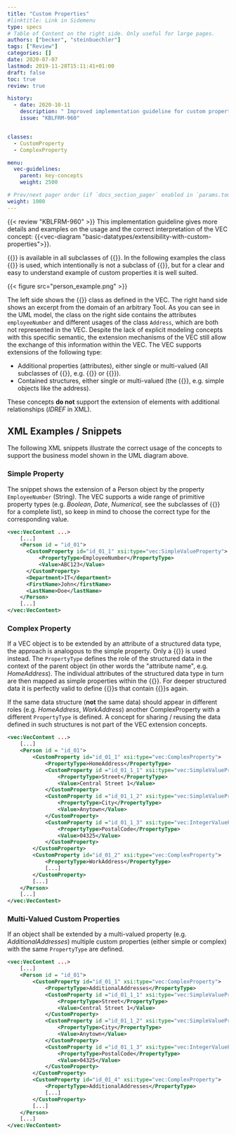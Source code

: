 ```yaml
---
title: "Custom Properties"
#linktitle: Link in Sidemenu
type: specs
# Table of Content on the right side. Only useful for large pages.
authors: ["becker", "steinbuechler"]
tags: ["Review"]
categories: []
date: 2020-07-07
lastmod: 2019-11-28T15:11:41+01:00
draft: false
toc: true
review: true

history:
  - date: 2020-10-11
    description: " Improved implementation guideline for custom properties (e.g. ComplexProperty)"
    issue: "KBLFRM-960"


classes:
  - CustomProperty
  - ComplexProperty

menu:
  vec-guidelines:
    parent: key-concepts
    weight: 2500

# Prev/next pager order (if `docs_section_pager` enabled in `params.toml`)
weight: 1000
---
```


{{< review "KBLFRM-960" >}}
This implementation guideline gives more details and examples on the usage and the correct interpretation of the VEC concept: {{<vec-diagram "basic-datatypes/extensibility-with-custom-properties">}}.

{{<vec-class CustomProperty>}} is available in all subclasses of {{<vec-class ExtendableElement>}}. In the following examples the class {{<vec-class Person>}} is used, which intentionally is not a subclass of {{<vec-class ExtendableElement>}}, but for a clear and easy to understand example of custom properties it is well suited.

{{< figure src="person_example.png" >}}

The left side shows the {{<vec-class Person>}} class as defined in the VEC. The right hand side shows an excerpt from the domain of an arbitrary Tool. As you can see in the UML model, the class on the right side contains the attributes `employeeNumber` and different usages of the class `Address`, which are both not represented in the VEC. Despite the lack of explicit modeling concepts with this specific semantic, the extension mechanisms of the VEC still allow the exchange of this information within the VEC. The VEC supports extensions of the following type:

- Additional properties (attributes), either single or multi-valued (All subclasses of {{<vec-class CustomProperty>}}, e.g. {{<vec-class SimpleValueProperty >}} or {{<vec-class BooleanValueProperty >}}).
- Contained structures, either single or multi-valued (the {{<vec-class ComplexProperty>}}, e.g. simple objects like the address).

These concepts **do not** support the extension of elements with additional relationships (_IDREF_ in XML).

## XML Examples / Snippets

The following XML snippets illustrate the correct usage of the concepts to support the business model shown in the UML diagram above. 

### Simple Property

The snippet shows the extension of a Person object by the property `EmployeeNumber` (String). The VEC supports a wide range of primitive property types (e.g. _Boolean_, _Date_, _Numerical_, see the subclasses of {{<vec-class CustomProperty>}} for a complete list), so keep in mind to choose the correct type for the corresponding value.

```xml
<vec:VecContent ...>
    [...]
    <Person id = "id_01">
      <CustomProperty id="id_01_1" xsi:type="vec:SimpleValueProperty">
          <PropertyType>EmployeeNumber</PropertyType>
          <Value>ABC123</Value>
      </CustomProperty>
      <Department>IT</department>
      <FirstName>John</firstName>
      <LastName>Doe</lastName>
    </Person>
    [...]
</vec:VecContent>
```

### Complex Property

If a VEC object is to be extended by an attribute of a structured data type, the approach is analogous to the simple property. Only a {{<vec-class ComplexProperty>}} is used instead. The `PropertyType` defines the role of the structured data in the context of the parent object (in other words the "attribute name", e.g. _HomeAddress_). The individual attributes of the structured data type in turn are then mapped as simple properties within the {{<vec-class ComplexProperty>}}. For deeper structured data it is perfectly valid to define {{<vec-class ComplexProperty>}}s that contain {{<vec-class ComplexProperty>}}s again.

If the same data structure (**not** the same data) should appear in different roles (e.g. _HomeAddress_, _WorkAddress_) another ComplexProperty with a different `PropertyType` is defined. A concept for sharing / reusing the data defined in such structures is not part of the VEC extension concepts.

```xml
<vec:VecContent ...>
    [...]
    <Person id = "id_01">
        <CustomProperty id="id_01_1" xsi:type="vec:ComplexProperty">
            <PropertyType>HomeAddress</PropertyType>
            <CustomProperty id ="id_01_1_1" xsi:type="vec:SimpleValueProperty">
                <PropertyType>Street</PropertyType>
                <Value>Central Street 1</Value>
            </CustomProperty>
            <CustomProperty id ="id_01_1_2" xsi:type="vec:SimpleValueProperty">
                <PropertyType>City</PropertyType>
                <Value>Anytown</Value>
            </CustomProperty>
            <CustomProperty id ="id_01_1_3" xsi:type="vec:IntegerValueProperty">
                <PropertyType>PostalCode</PropertyType>
                <Value>04325</Value>
            </CustomProperty>
        </CustomProperty>
        <CustomProperty id="id_01_2" xsi:type="vec:ComplexProperty">
            <PropertyType>WorkAddress</PropertyType>
            [...]
        </CustomProperty>
        [...]
    </Person>
    [...]
</vec:VecContent>
```

### Multi-Valued Custom Properties

If an object shall be extended by a multi-valued property (e.g. _AdditionalAddresses_) multiple custom properties (either simple or complex) with the same `PropertyType` are defined. 

```xml
<vec:VecContent ...>
    [...]
    <Person id = "id_01">
        <CustomProperty id="id_01_1" xsi:type="vec:ComplexProperty">
            <PropertyType>AdditionalAddresses</PropertyType>
            <CustomProperty id ="id_01_1_1" xsi:type="vec:SimpleValueProperty">
                <PropertyType>Street</PropertyType>
                <Value>Central Street 1</Value>
            </CustomProperty>
            <CustomProperty id ="id_01_1_2" xsi:type="vec:SimpleValueProperty">
                <PropertyType>City</PropertyType>
                <Value>Anytown</Value>
            </CustomProperty>
            <CustomProperty id ="id_01_1_3" xsi:type="vec:IntegerValueProperty">
                <PropertyType>PostalCode</PropertyType>
                <Value>04325</Value>
            </CustomProperty>
        </CustomProperty>
        <CustomProperty id="id_01_4" xsi:type="vec:ComplexProperty">
            <PropertyType>AdditionalAddresses</PropertyType>
            [...]
        </CustomProperty>
        [...]
    </Person>
    [...]
</vec:VecContent>
```